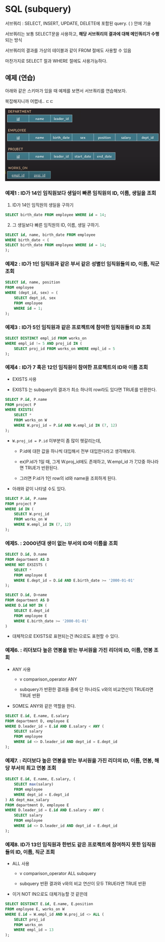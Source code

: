 # SQL (subquery)

서브쿼리 : SELECT, INSERT, UPDATE, DELETE에 포함된 query. (  ) 안에 기술

서브쿼리는 보통 SELECT문을 사용하고, **해당 서브쿼리의 결과에 대해 메인쿼리가 수행**되는 방식

서브쿼리의 결과를 가상의 테이블과 같이 FROM 절에도 사용할 수 있음

마찬가지로 SELECT 절과 WHERE 절에도 사용가능하다.

## 예제 (연습)

아래와 같은 스키마가 있을 때 예제를 보면서 서브쿼리를 연습해보자.

복잡해지니까 어렵네.. ㄷㄷ

![alt text](img/1-3/image-7.png)

### 예제1 : ID가 14인 임직원보다 생일이 빠른 임직원의 ID, 이름, 생일을 조회

1. ID가 14인 임직원의 생일을 구하기

```SQL
SELECT birth_date FROM employee WHERE id = 14;
```

2. 그 생일보다 빠른 임직원의 ID, 이름, 생일 구하기.

```SQL
SELECT id, name, birth_date FROM employee
WHERE birth_date < (
SELECT birth_date FROM employee WHERE id = 14;
);
```

### 예제2 : ID가 1인 임직원과 같은 부서 같은 성별인 임직원들의 ID, 이름, 직군 조회

```SQL
SELECT id, name, position
FROM employee 
WHERE (dept_id, sex) = (
    SELECT dept_id, sex
    FROM employee
    WHERE id = 1;
);
```

### 예제3 : ID가 5인 임직원과 같은 프로젝트에 참여한 임직원들의 ID 조회

```SQL
SELECT DISTINCT empl_id FROM works_on
WHERE empl_id != 5 AND proj_id IN (
    SELECT proj_id FROM works_on WHERE empl_id = 5
);
```

### 예제4 : ID가 7 혹은 12인 임직원이 참여한 프로젝트의 ID와 이름 조회

- EXISTS 사용

- EXISTS 는 subquery의 결과가 최소 하나의 row라도 있다면 TRUE를 반환한다.

```SQL
SELECT P.id, P.name
FROM project P
WHERE EXISTS(
    SELECT *
    FROM works_on W
    WHERE W.proj_id = P.id AND W.empl_id IN (7, 12)
);
```

- `W.proj_id = P.id` 이부분이 좀 많이 헷갈리는데, 

    - P.id에 대한 값을 하나씩 대입해서 전부 대입한다라고 생각해보자.
    
    - ex)P.id가 1일 때, 그게 W.proj_id에도 존재하고, W.empl_id 가 7,12중 하나라면 TRUE가 반환된다.

    - 그러면 P.id가 1인 row의 id와 name을 조회하게 된다.
 

- 아래와 같이 나타낼 수도 있다. 

```SQL
SELECT P.id, P.name
FROM project P
WHERE id IN (
    SELECT W.proj_id
    FROM works_on W
    WHERE W.empl_id IN (7, 12)
);
```

### 에제5. : 2000년대 생이 없는 부서의 ID와 이름을 조회

```SQL
SELECT D.id, D.name
FROM department AS D
WHERE NOT EXSISTS (
    SELECT *
    FROM employee E
    WHERE E.dept_id = D.id AND E.birth_date >= '2000-01-01'
);
```

```SQL
SELECT D.id, D>name
FROM department AS D
WHERE D.id NOT IN (
    SELECT E.dept_id
    FROM employee E
    WHERE E.birth_date >= '2000-01-01'
)
```

- 대체적으로 EXISTS로 표현되는건 IN으로도 표현할 수 있다.

### 예제6. : 리더보다 높은 연봉을 받는 부서원을 가진 리더의 ID, 이름, 연봉 조회

- ANY 사용

    - v comparison_operator ANY

    - subquery가 반환한 결과들 중에 단 하나라도 v와의 비교연산이 TRUE라면 TRUE 반환

- SOME도 ANY와 같은 역할을 한다.


```SQL
SELECT E.id, E.name, E.salary
FROM department D, employee E
WHERE D.leader_id = E.id AND E.salary < ANY (
    SELECT salary
    FROM employee
    WHERE id <> D.leader_id AND dept_id = E.dept_id 
);
```

### 예제7. : 리더보다 높은 연봉을 받는 부서원을 가진 리더의 ID, 이름, 연봉, 해당 부서의 최고 연봉 조회

```SQL
SELECT E.id, E.name, E.salary, (
    SELECT max(salary)
    FROM employee
    WHERE dept_id = E.dept_id
) AS dept_max_salary
FROM department D, employee E
WHERE D.leader_id = E.id AND E.salary < ANY (
    SELECT salary
    FROM employee
    WHERE id <> D.leader_id AND dept_id = E.dept_id 
);
```
### 예제8. ID가 13인 임직원과 한번도 같은 프로젝트에 참여하지 못한 임직원들의 ID, 이름, 직군 조회

- ALL 사용

    - v comparison_operator ALL subquery

    - subquery 반환 결과와 v와의 비교 연산이 모두 TRUE라면 TRUE 반환 

- 이거 NOT IN으로도 대체가능할 것 같은데

```SQL
SELECT DISTINCT E.id, E.name, E.position
FROM employee E, works_on W
WHERE E.id = W.empl_id AND W.proj_id <> ALL (
    SELECT proj_id
    FROM works_on
    WHERE empl_id = 13
);
```
